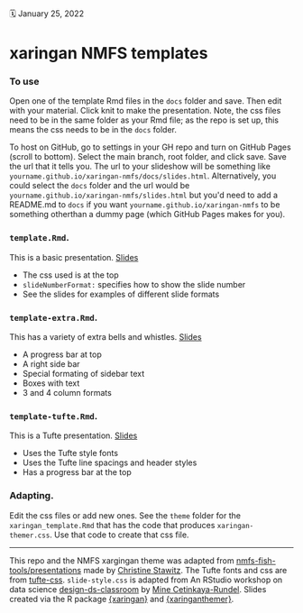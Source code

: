 :spiral_calendar: January 25, 2022 

# xaringan NMFS templates

### To use

Open one of the template Rmd files in the `docs` folder and save. Then edit with your material. Click knit to make the presentation. Note, the css files need to be in the same folder as your Rmd file; as the repo is set up, this means the css needs to be in the `docs` folder.

To host on GitHub, go to settings in your GH repo and turn on GitHub Pages (scroll to bottom). Select the main branch, root folder, and click save. Save the url that it tells you. The url to your slideshow will be something like `yourname.github.io/xaringan-nmfs/docs/slides.html`. Alternatively, you could select the `docs` folder and the url would be `yourname.github.io/xaringan-nmfs/slides.html` but you'd need to add a README.md to `docs` if you want `yourname.github.io/xaringan-nmfs` to be something otherthan a dummy page (which GitHub Pages makes for you).

### `template.Rmd`. 

This is a basic presentation. [Slides](docs/template.html)

* The css used is at the top
* `slideNumberFormat:` specifies how to show the slide number
* See the slides for examples of different slide formats

### `template-extra.Rmd`. 

This has a variety of extra bells and whistles. [Slides](docs/template-extra.html)

* A progress bar at top
* A right side bar
* Special formating of sidebar text
* Boxes with text
* 3 and 4 column formats

### `template-tufte.Rmd`. 

This is a Tufte presentation. [Slides](docs/template-tufte.html)

* Uses the Tufte style fonts
* Uses the Tufte line spacings and header styles
* Has a progress bar at the top

### Adapting.

Edit the css files or add new ones. See the `theme` folder for the `xaringan_template.Rmd` that has the code that produces `xaringan-themer.css`. Use that code to create that css file.


<hr>

This repo and the NMFS xargingan theme was adapted from [nmfs-fish-tools/presentations](https://github.com/nmfs-fish-tools/presentations) made by [Christine Stawitz](https://github.com/ChristineStawitz-NOAA). The Tufte fonts and css are from [tufte-css](https://github.com/edwardtufte/tufte-css). `slide-style.css` is adapted from An RStudio workshop on data science [design-ds-classroom](https://github.com/rstudio-conf-2020/design-ds-classroom) by [Mine Cetinkaya-Rundel](https://github.com/mine-cetinkaya-rundel). Slides created via the R package [{xaringan}](https://github.com/yihui/xaringan) and [{xaringanthemer}](https://pkg.garrickadenbuie.com/xaringanthemer/articles/xaringanthemer.html).
